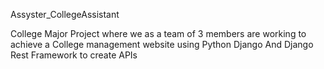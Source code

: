Assyster_CollegeAssistant

College Major Project where we as a team of 3 members are working to achieve a College management website using Python Django And Django Rest Framework to create APIs

